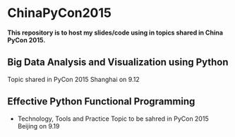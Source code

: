 # ChinaPyCon2015
<b>This repository is to host my slides/code using in topics shared in China PyCon 2015.</b>

## Big Data Analysis and Visualization using Python
Topic shared in PyCon 2015 Shanghai on 9.12 

## Effective Python Functional Programming
- Technology, Tools and Practice
Topic to be sahred in PyCon 2015 Beijing on 9.19
